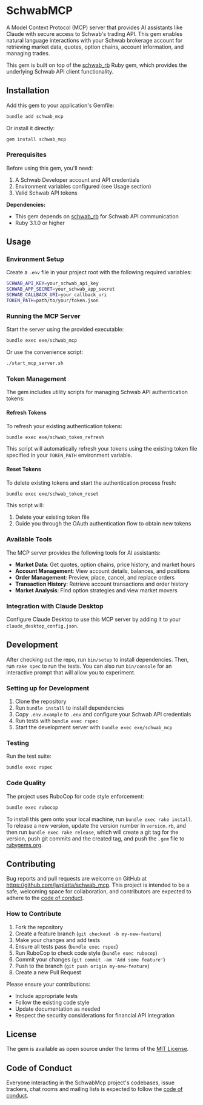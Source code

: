 # SchwabMCP

A Model Context Protocol (MCP) server that provides AI assistants like Claude with secure access to Schwab's trading API. This gem enables natural language interactions with your Schwab brokerage account for retrieving market data, quotes, option chains, account information, and managing trades.

This gem is built on top of the [schwab_rb](https://github.com/jwplatta/schwab_rb) Ruby gem, which provides the underlying Schwab API client functionality.

## Installation

Add this gem to your application's Gemfile:

```bash
bundle add schwab_mcp
```

Or install it directly:

```bash
gem install schwab_mcp
```

### Prerequisites

Before using this gem, you'll need:

1. A Schwab Developer account and API credentials
2. Environment variables configured (see Usage section)
3. Valid Schwab API tokens

**Dependencies:**
- This gem depends on [schwab_rb](https://github.com/jwplatta/schwab_rb) for Schwab API communication
- Ruby 3.1.0 or higher

## Usage

### Environment Setup

Create a `.env` file in your project root with the following required variables:

```bash
SCHWAB_API_KEY=your_schwab_api_key
SCHWAB_APP_SECRET=your_schwab_app_secret
SCHWAB_CALLBACK_URI=your_callback_uri
TOKEN_PATH=path/to/your/token.json
```

### Running the MCP Server

Start the server using the provided executable:

```bash
bundle exec exe/schwab_mcp
```

Or use the convenience script:

```bash
./start_mcp_server.sh
```

### Token Management

The gem includes utility scripts for managing Schwab API authentication tokens:

#### Refresh Tokens

To refresh your existing authentication tokens:

```bash
bundle exec exe/schwab_token_refresh
```

This script will automatically refresh your tokens using the existing token file specified in your `TOKEN_PATH` environment variable.

#### Reset Tokens

To delete existing tokens and start the authentication process fresh:

```bash
bundle exec exe/schwab_token_reset
```

This script will:
1. Delete your existing token file
2. Guide you through the OAuth authentication flow to obtain new tokens

### Available Tools

The MCP server provides the following tools for AI assistants:

- **Market Data**: Get quotes, option chains, price history, and market hours
- **Account Management**: View account details, balances, and positions
- **Order Management**: Preview, place, cancel, and replace orders
- **Transaction History**: Retrieve account transactions and order history
- **Market Analysis**: Find option strategies and view market movers

### Integration with Claude Desktop

Configure Claude Desktop to use this MCP server by adding it to your `claude_desktop_config.json`.

## Development

After checking out the repo, run `bin/setup` to install dependencies. Then, run `rake spec` to run the tests. You can also run `bin/console` for an interactive prompt that will allow you to experiment.

### Setting up for Development

1. Clone the repository
2. Run `bundle install` to install dependencies
3. Copy `.env.example` to `.env` and configure your Schwab API credentials
4. Run tests with `bundle exec rspec`
5. Start the development server with `bundle exec exe/schwab_mcp`

### Testing

Run the test suite:

```bash
bundle exec rspec
```

### Code Quality

The project uses RuboCop for code style enforcement:

```bash
bundle exec rubocop
```

To install this gem onto your local machine, run `bundle exec rake install`. To release a new version, update the version number in `version.rb`, and then run `bundle exec rake release`, which will create a git tag for the version, push git commits and the created tag, and push the `.gem` file to [rubygems.org](https://rubygems.org).

## Contributing

Bug reports and pull requests are welcome on GitHub at https://github.com/jwplatta/schwab_mcp. This project is intended to be a safe, welcoming space for collaboration, and contributors are expected to adhere to the [code of conduct](https://github.com/jwplatta/schwab_mcp/blob/master/CODE_OF_CONDUCT.md).

### How to Contribute

1. Fork the repository
2. Create a feature branch (`git checkout -b my-new-feature`)
3. Make your changes and add tests
4. Ensure all tests pass (`bundle exec rspec`)
5. Run RuboCop to check code style (`bundle exec rubocop`)
6. Commit your changes (`git commit -am 'Add some feature'`)
7. Push to the branch (`git push origin my-new-feature`)
8. Create a new Pull Request

Please ensure your contributions:
- Include appropriate tests
- Follow the existing code style
- Update documentation as needed
- Respect the security considerations for financial API integration

## License

The gem is available as open source under the terms of the [MIT License](https://opensource.org/licenses/MIT).

## Code of Conduct

Everyone interacting in the SchwabMcp project's codebases, issue trackers, chat rooms and mailing lists is expected to follow the [code of conduct](https://github.com/[USERNAME]/schwab_mcp/blob/master/CODE_OF_CONDUCT.md).
